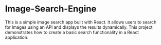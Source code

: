 # Image-Search-Engine
 This is a simple image search app built with React. It allows users to search for images using an API and displays the results dynamically. This project demonstrates how to create a basic search functionality in a React application.
